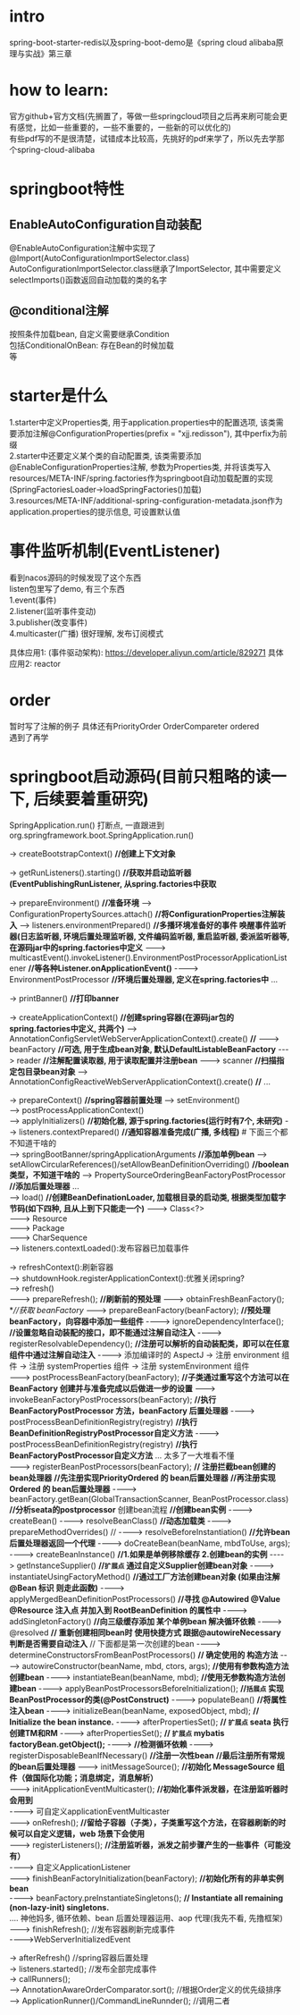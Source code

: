   
# intro  
spring-boot-starter-redis以及spring-boot-demo是《spring cloud alibaba原理与实战》第三章    
  
  
# how to learn:  
官方github+官方文档(先搁置了，等做一些springcloud项目之后再来刷可能会更有感觉，比如一些重要的，一些不重要的，一些新的可以优化的)  
有些pdf写的不是很清楚，试错成本比较高，先挑好的pdf来学了，所以先去学那个spring-cloud-alibaba  
  

# springboot特性  
  
## EnableAutoConfiguration自动装配  
@EnableAutoConfiguration注解中实现了@Import(AutoConfigurationImportSelector.class)  
AutoConfigurationImportSelector.class继承了ImportSelector, 其中需要定义selectImports()函数返回自动加载的类的名字    
  
## @conditional注解  
按照条件加载bean, 自定义需要继承Condition    
包括ConditionalOnBean: 存在Bean的时候加载    
等    
  
# starter是什么    
1.starter中定义Properties类, 用于application.properties中的配置选项, 该类需要添加注解@ConfigurationProperties(prefix = "xjj.redisson"), 其中perfix为前缀    
2.starter中还要定义某个类的自动配置类, 该类需要添加@EnableConfigurationProperties注解, 参数为Properties类, 并将该类写入resources/META-INF/spring.factories作为springboot自动加载配置的实现(SpringFactoriesLoader->loadSpringFactories()加载)    
3.resources/META-INF/additional-spring-configuration-metadata.json作为application.properties的提示信息, 可设置默认值    
  
# 事件监听机制(EventListener)  
看到nacos源码的时候发现了这个东西  
listen包里写了demo, 有三个东西  
1.event(事件)  
2.listener(监听事件变动)  
3.publisher(改变事件)  
4.multicaster(广播)
很好理解, 发布订阅模式  

具体应用1: (事件驱动架构): https://developer.aliyun.com/article/829271
具体应用2: reactor
  
# order
暂时写了注解的例子 具体还有PriorityOrder OrderCompareter ordered  
遇到了再学  

  
# springboot启动源码(目前只粗略的读一下, 后续要着重研究)  
SpringApplication.run() 打断点, 一直跟进到org.springframework.boot.SpringApplication.run()  
  
-> createBootstrapContext() **//创建上下文对象**
  
-> getRunListeners().starting() **//获取并启动监听器(EventPublishingRunListener, 从spring.factories中获取**
  
-> prepareEnvironment() **//准备环境**
    --> ConfigurationPropertySources.attach() **//将ConfigurationProperties注解装入**
    --> listeners.environmentPrepared() **//多播环境准备好的事件 唤醒事件监听器(日志监听器, 环境后置处理监听器, 文件编码监听器, 重启监听器, 委派监听器等, 在源码jar中的spring.factories中定义**
        ---> multicastEvent().invokeListener().EnvironmentPostProcessorApplicationListener **//等各种Listener.onApplicationEvent()**
            ----> EnvironmentPostProcessor **//环境后置处理器, 定义在spring.factories中**
    ...  
  
-> printBanner() **//打印banner**
  
-> createApplicationContext() **//创建spring容器(在源码jar包的spring.factories中定义, 共两个)**
    --> AnnotationConfigServletWebServerApplicationContext().create() **//**
        ---> beanFactory **//可选, 用于生成bean对象, 默认DefaultListableBeanFactory**
        ---> reader **//注解配置读取器, 用于读取配置并注册bean**
        ---> scanner **//扫描指定包目录bean对象**
    --> AnnotationConfigReactiveWebServerApplicationContext().create() **//**
    ...  
  
-> prepareContext() **//spring容器前置处理**
    --> setEnvironment()  
    --> postProcessApplicationContext()  
    --> applyInitializers() **//初始化器, 源于spring.factories(运行时有7个, 未研究)**
    --> listeners.contextPrepared() **//通知容器准备完成(广播, 多线程)**
      # 下面三个都不知道干啥的  
    --> springBootBanner/springApplicationArguments **//添加单例bean**
    --> setAllowCircularReferences()/setAllowBeanDefinitionOverriding() **//boolean类型，不知道干啥的**
    --> PropertySourceOrderingBeanFactoryPostProcessor **//添加后置处理器**
    ...  
    --> load() **//创建BeanDefinationLoader, 加载根目录的启动类, 根据类型加载字节码(如下四种, 且从上到下只能走一个)**
        ---> Class<?>  
        ---> Resource  
        ---> Package  
        ---> CharSequence  
    --> listeners.contextLoaded():发布容器已加载事件  
  
-> refreshContext():刷新容器  
    --> shutdownHook.registerApplicationContext():优雅关闭spring?  
    --> refresh()  
        ---> prepareRefresh(); **//刷新前的预处理**
        ---> obtainFreshBeanFactory(); **//获取 beanFactory*
        ---> prepareBeanFactory(beanFactory); **//预处理 beanFactory，向容器中添加一些组件**
             ----> ignoreDependencyInterface(); **//设置忽略自动装配的接口，即不能通过注解自动注入**
             ----> registerResolvableDependency(); **//注册可以解析的自动装配类，即可以在任意组件中通过注解自动注入**
             ----> 添加编译时的 AspectJ -> 注册 environment 组件 -> 注册 systemProperties 组件 -> 注册 systemEnvironment 组件  
        ---> postProcessBeanFactory(beanFactory); **//子类通过重写这个方法可以在 BeanFactory 创建并与准备完成以后做进一步的设置**
        ---> invokeBeanFactoryPostProcessors(beanFactory); **//执行 BeanFactoryPostProcessor 方法，beanFactory 后置处理器**
             ----> postProcessBeanDefinitionRegistry(registry) **//执行BeanDefinitionRegistryPostProcessor自定义方法**
             ----> postProcessBeanDefinitionRegistry(registry) **//执行BeanFactoryPostProcessor自定义方法**
             ... 太多了一大堆看不懂  
        ---> registerBeanPostProcessors(beanFactory); **// 注册拦截bean创建的bean处理器**
             **//先注册实现PriorityOrdered 的 bean后置处理器**
             **//再注册实现Ordered 的 bean后置处理器**
             ----> beanFactory.getBean(GlobalTransactionScanner, BeanPostProcessor.class)  **//分析seata的postprocessor**                                     创建bean流程
                   **//创建bean实例**
                   ----> createBean()
                         ----> resolveBeanClass()  **//动态加载类**
                         ----> prepareMethodOverrides()  //
                         ----> resolveBeforeInstantiation() **//允许bean后置处理器返回一个代理**
                         ----> doCreateBean(beanName, mbdToUse, args);
                               ----> createBeanInstance() **//1.如果是单例移除缓存 2.创建bean的实例**
                                     ----> getInstanceSupplier() **//`扩展点` 通过自定义Supplier创建bean对象**
                                     ----> instantiateUsingFactoryMethod() **//通过工厂方法创建bean对象 (如果由注解 @Bean 标识 则走此函数)**
                                     ----> applyMergedBeanDefinitionPostProcessors() **//寻找 @Autowired @Value @Resource 注入点 并加入到 RootBeanDefinition 的属性中**
                                     ----> addSingletonFactory() **//向三级缓存添加 某个单例bean 解决循环依赖**
                                     ----> @resolved **// 重新创建相同bean时 使用快捷方式 跟据@autowireNecessary 判断是否需要自动注入**
                                           // 下面都是第一次创建的bean
                                     ----> determineConstructorsFromBeanPostProcessors() **// 确定使用的 构造方法**
                                     ----> autowireConstructor(beanName, mbd, ctors, args); **//使用有参数构造方法 创建bean**
                                     ----> instantiateBean(beanName, mbd); **//使用无参数构造方法创建bean**
                                           ----> applyBeanPostProcessorsBeforeInitialization(); **//`括展点` 实现BeanPostProcessor的类(@PostConstruct)**
                               ----> populateBean() **//将属性注入bean**
                               ----> initializeBean(beanName, exposedObject, mbd); **// Initialize the bean instance.**
                                     ----> afterPropertiesSet(); **// `扩展点` seata 执行创建TM和RM**
                                     ----> afterPropertiesSet(); **// `扩展点` mybatis factoryBean.getObject();**
                               ----> **//检测循环依赖**
                               ----> registerDisposableBeanIfNecessary() **//注册一次性bean**
             **//最后注册所有常规的bean后置处理器**
        ---> initMessageSource(); **//初始化 MessageSource 组件（做国际化功能；消息绑定，消息解析）**  
        ---> initApplicationEventMulticaster(); **//初始化事件派发器，在注册监听器时会用到**  
             ----> 可自定义applicationEventMulticaster  
        ---> onRefresh(); **//留给子容器（子类），子类重写这个方法，在容器刷新的时候可以自定义逻辑，web 场景下会使用**  
        ---> registerListeners(); **//注册监听器，派发之前步骤产生的一些事件（可能没有）**  
             ----> 自定义ApplicationListener  
        ---> finishBeanFactoryInitialization(beanFactory); **//初始化所有的非单实例 bean**  
             ----> beanFactory.preInstantiateSingletons();  **// Instantiate all remaining (non-lazy-init) singletons.**  
             .... 神他妈多, 循环依赖、bean 后置处理器运用、aop 代理(我先不看, 先撸框架)  
        ---> finishRefresh(); //发布容器刷新完成事件  
             ---->WebServerInitializedEvent
  
-> afterRefresh() //spring容器后置处理  
-> listeners.started(); //发布全部完成事件  
-> callRunners();  
   --> AnnotationAwareOrderComparator.sort(); //根据Order定义的优先级排序  
   --> ApplicationRunner()/CommandLineRunnder(); //调用二者  
